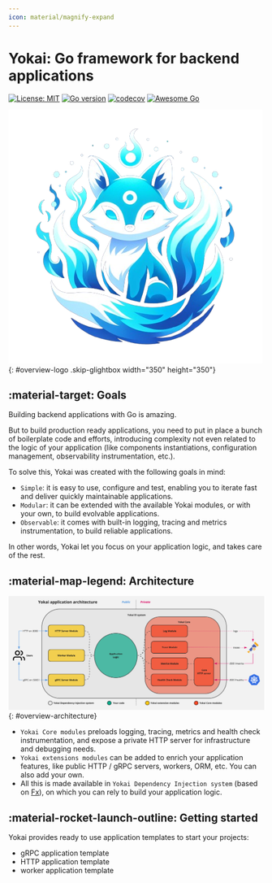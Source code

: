 ```yaml
---
icon: material/magnify-expand
---
```


# Yokai: Go framework for backend applications

[![License: MIT](https://img.shields.io/badge/License-MIT-blue.svg)](https://opensource.org/licenses/MIT)
[![Go version](https://img.shields.io/badge/Go-≥1.20-blue)](https://go.dev/)
[![codecov](https://codecov.io/gh/ankorstore/yokai/graph/badge.svg?token=ghUBlFsjhR)](https://codecov.io/gh/ankorstore/yokai)
[![Awesome Go](https://awesome.re/mentioned-badge-flat.svg)](https://github.com/avelino/awesome-go)

![Logo](assets/images/yokai.png){: #overview-logo .skip-glightbox width="350" height="350"}

## :material-target: Goals

Building backend applications with Go is amazing.

But to build production ready applications, you need to put in place a bunch of boilerplate code and efforts, introducing complexity not even related to the logic of your application (like components instantiations, configuration management, observability instrumentation, etc.).

To solve this, Yokai was created with the following goals in mind:

- `Simple`: it is easy to use, configure and test, enabling you to iterate fast and deliver quickly maintainable applications.
- `Modular`: it can be extended with the available Yokai modules, or with your own, to build evolvable applications.
- `Observable`: it comes with built-in logging, tracing and metrics instrumentation, to build reliable applications.

In other words, Yokai let you focus on your application logic, and takes care of the rest.

## :material-map-legend: Architecture

![Architecture](assets/images/architecture.jpg){: #overview-architecture}

- `Yokai Core modules` preloads logging, tracing, metrics and health check instrumentation, and expose a private HTTP server for infrastructure and debugging needs.
- `Yokai extensions modules` can be added to enrich your application features, like public HTTP / gRPC servers, workers, ORM, etc. You can also add your own.
- All this is made available in `Yokai Dependency Injection system` (based on [Fx](https://github.com/uber-go/fx)), on which you can rely to build your application logic.

## :material-rocket-launch-outline: Getting started

Yokai provides ready to use application templates to start your projects:

- gRPC application template
- HTTP application template
- worker application template